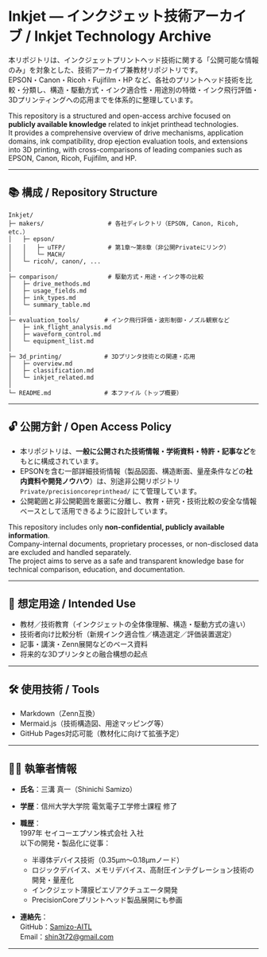 # Inkjet — インクジェット技術アーカイブ / Inkjet Technology Archive

本リポジトリは、インクジェットプリントヘッド技術に関する「公開可能な情報のみ」を対象とした、技術アーカイブ兼教材リポジトリです。  
EPSON・Canon・Ricoh・Fujifilm・HP など、各社のプリントヘッド技術を比較・分類し、構造・駆動方式・インク適合性・用途別の特徴・インク飛行評価・3Dプリンティングへの応用までを体系的に整理しています。

This repository is a structured and open-access archive focused on **publicly available knowledge** related to inkjet printhead technologies.  
It provides a comprehensive overview of drive mechanisms, application domains, ink compatibility, drop ejection evaluation tools, and extensions into 3D printing, with cross-comparisons of leading companies such as EPSON, Canon, Ricoh, Fujifilm, and HP.

---

## 📚 構成 / Repository Structure

```plaintext
Inkjet/
├─ makers/                  # 各社ディレクトリ（EPSON, Canon, Ricoh, etc.）
│   ├─ epson/
│   │   ├─ uTFP/            # 第1章〜第8章（非公開Privateにリンク）
│   │   └─ MACH/
│   └─ ricoh/, canon/, ...
│
├─ comparison/              # 駆動方式・用途・インク等の比較
│   ├─ drive_methods.md
│   ├─ usage_fields.md
│   ├─ ink_types.md
│   └─ summary_table.md
│
├─ evaluation_tools/       # インク飛行評価・波形制御・ノズル観察など
│   ├─ ink_flight_analysis.md
│   ├─ waveform_control.md
│   └─ equipment_list.md
│
├─ 3d_printing/            # 3Dプリンタ技術との関連・応用
│   ├─ overview.md
│   ├─ classification.md
│   └─ inkjet_related.md
│
└─ README.md               # 本ファイル（トップ概要）
```

---

## 🔓 公開方針 / Open Access Policy

- 本リポジトリは、**一般に公開された技術情報・学術資料・特許・記事など**をもとに構成されています。
- EPSONを含む一部詳細技術情報（製品図面、構造断面、量産条件などの**社内資料や開発ノウハウ**）は、別途非公開リポジトリ `Private/precisioncoreprinthead/` にて管理しています。
- 公開範囲と非公開範囲を厳密に分離し、教育・研究・技術比較の安全な情報ベースとして活用できるように設計しています。

This repository includes only **non-confidential, publicly available information**.  
Company-internal documents, proprietary processes, or non-disclosed data are excluded and handled separately.  
The project aims to serve as a safe and transparent knowledge base for technical comparison, education, and documentation.

---

## 🎯 想定用途 / Intended Use

- 教材／技術教育（インクジェットの全体像理解、構造・駆動方式の違い）
- 技術者向け比較分析（新規インク適合性／構造選定／評価装置選定）
- 記事・講演・Zenn展開などのベース資料
- 将来的な3Dプリンタとの融合構想の起点

---

## 🛠 使用技術 / Tools

- Markdown（Zenn互換）
- Mermaid.js（技術構造図、用途マッピング等）
- GitHub Pages対応可能（教材化に向けて拡張予定）

---

## 🧑‍🔬 執筆者情報

- **氏名**：三溝 真一（Shinichi Samizo）  
- **学歴**：信州大学大学院 電気電子工学修士課程 修了  

- **職歴**：  
  1997年 セイコーエプソン株式会社 入社  
  以下の開発・製品化に従事：  
  - 半導体デバイス技術（0.35µm〜0.18µmノード）  
  - ロジックデバイス、メモリデバイス、高耐圧インテグレーション技術の開発・量産化  
  - インクジェット薄膜ピエゾアクチュエータ開発  
  - PrecisionCoreプリントヘッド製品展開にも参画  

- **連絡先**：  
  GitHub：[Samizo-AITL](https://github.com/Samizo-AITL)  
  Email：[shin3t72@gmail.com](mailto:shin3t72@gmail.com)

---
